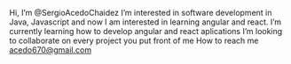 Hi, I’m @SergioAcedoChaidez
I’m interested in software development in Java, Javascript and now
I am interested in learning angular and react.
I’m currently learning how to develop angular and react aplications
I’m looking to collaborate on every project you put front of me
How to reach me acedo670@gmail.com



